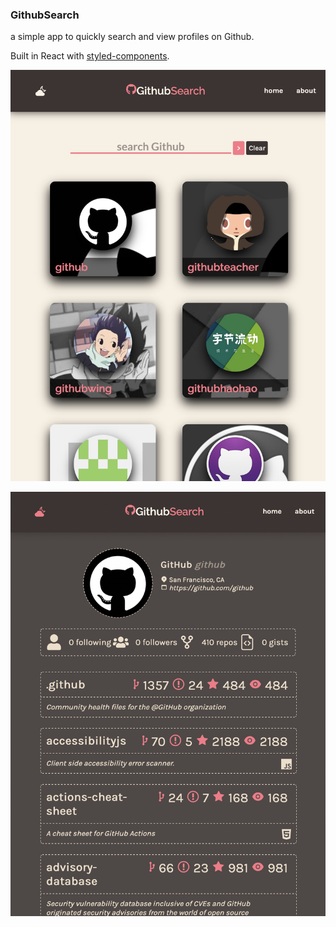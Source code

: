 ### GithubSearch

a simple app to quickly search and view profiles on Github.

Built in React with [styled-components](https://styled-components.com/).

![search page](./images/search.png)

![provile view in dark mode](./images/profile.png)